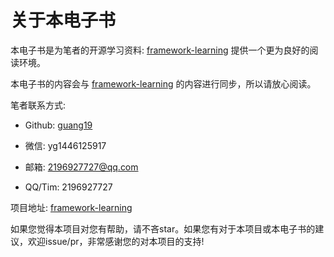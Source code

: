 # 关于本电子书

本电子书是为笔者的开源学习资料: [framework-learning](https://github.com/guang19/framework-learning)
提供一个更为良好的阅读环境。

本电子书的内容会与 [framework-learning](https://github.com/guang19/framework-learning) 的内容进行同步，所以请放心阅读。

笔者联系方式:

- Github: [guang19](https://github.com/guang19)

- 微信:  yg1446125917

- 邮箱: 2196927727@qq.com

- QQ/Tim: 2196927727

项目地址: [framework-learning](https://github.com/guang19/framework-learning)

如果您觉得本项目对您有帮助，请不吝star。如果您有对于本项目或本电子书的建议，欢迎issue/pr，非常感谢您的对本项目的支持!